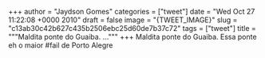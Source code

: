 
+++
author = "Jaydson Gomes"
categories = ["tweet"]
date = "Wed Oct 27 11:22:08 +0000 2010"
draft = false
image = "{TWEET_IMAGE}"
slug = "c13ab30c42b627c435b2506ebc25d60de7b37c72"
tags = ["tweet"]
title = """Maldita ponte do Guaiba. ..."""
+++
Maldita ponte do Guaiba. Essa ponte eh o maior #fail de Porto Alegre
